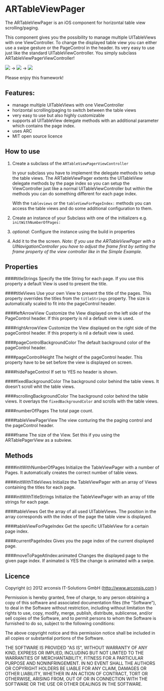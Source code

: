 ARTableViewPager
===============

The ARTableViewPager is an iOS component for horizontal table view scrolling/paging.

This component gives you the possibility to manage multiple UITableViews with one ViewController. To change the displayed table view you can either use a swipe gesture or the PageControl in the header. Its very easy to use just like the standard UITableViewController. You simply subclass ARTableViewPagerViewController!

![](https://github.com/arconsis/ARTableViewPager/raw/master/Screenshots/screenshot_1.png) -> ![](https://github.com/arconsis/ARTableViewPager/raw/master/Screenshots/screenshot_2.png) -> ![](https://github.com/arconsis/ARTableViewPager/raw/master/Screenshots/screenshot_3.png)

Please enjoy this framework!

Features:
-------

- manage multiple UITableViews with one ViewController
- horizontal scrolling/paging to switch between the table views
- very easy to use but also highly customizable
- supports all UITableView delegate methods with an additional parameter which contains the page index.
- uses ARC
- MIT open source licence

How to use
---------

1. Create a subclass of the `ARTableViewPagerViewController`

 	In your subclass you have to implement the delegate methods to setup the table views. The ARTableViewPager extents the UITableView delegate methods by the page index so you can setup the ViewController just like a normal UITableViewController but within the methods you can do something different for each page index.

 	With the `tableviews` or the `tableViewForPageIndex:` methods you can access the table views and do some additional configuration to them.

2. Create an instance of your Subclass with one of the initializers e.g. `initWithNumberOfPages:`

3. _optional:_ Configure the instance using the build in properties

4. Add it to the the screen.
 	_Note: If you use the ARTableViewPager with a UINavigationController you have to adjust the frame first by setting the frame property of the view controller like in the Simple Example._

Properties
--------

####titleStrings
Specify the title String for each page. If you use this property a default View is used to present the title.

####titleViews
Use your own View to present the title of the pages. This property overrides the titles from the `titleStrings` property. The size is automatically scaled to fit into the pageControl header. 

####leftArrowView
Customize the View displayed on the left side of the PageControl header. If this property is nil a default view is used.

####rightArrowView
Customize the View displayed on the right side of the pageControl header. If this property is nil a default view is used.

####pageControlBackgroundColor
The default background color of the pageControl header. 

####pageControlHeight
The height of the pageControl header. This property have to be set before the view is displayed on screen.

####hidePageControl
If set to YES no header is shown.

####fixedBackgroundColor
The background color behind the table views. It doesn't scroll whit the table views.

####scrollingBackgroundColor
The background color behind the table views. It overlays the `fixedBackgroundColor` and scrolls with the table views.
	
####numberOfPages
The total page count.

####tableViewPagerView
The view conturing the the paging control and the pageControl header.
	
####frame
The size of the View. Set this if you using  the ARTablePagerView as a subview.

Methods
-------

####initWithNumberOfPages
Initialize the TableViewPager with a number of Pages. It automatically creates the correct number of table views.

####initWithTitleViews
Initialize the TableViewPager with an array of Views containing the titles for each page.

####initWithTitleStrings
Initialize the TableViewPager with an array of title strings for each page.

####tableViews
Get the array of all used UITableViews. The position in the array corresponds with the index of the page the table view is displayed.

####tableViewForPageIndex
Get the specific UITableView  for a certain page index.

####currentPageIndex
Gives you the page index of the current displayed page.

####moveToPageAtIndex:animated
Changes the displayed page to the given page index. If animated is YES the change is animated with a swipe.

Licence
----------
 Copyright (c) 2012 arconsis IT-Solutions GmbH (http://www.arconsis.com )
 
 Permission is hereby granted, free of charge, to any person obtaining a copy of this software and 
 associated documentation files (the "Software"), to deal in the Software without restriction, including
 without limitation the rights to use, copy, modify, merge, publish, distribute, sublicense, and/or sell
 copies of the Software, and to permit persons to whom the Software is furnished to do so, subject to the
 following conditions:
 
 The above copyright notice and this permission notice shall be included in all copies or substantial 
 portions of the Software.
 
 THE SOFTWARE IS PROVIDED "AS IS", WITHOUT WARRANTY OF ANY KIND, EXPRESS OR IMPLIED, INCLUDING BUT NOT 
 LIMITED TO THE WARRANTIES OF MERCHANTABILITY, FITNESS FOR A PARTICULAR PURPOSE AND NONINFRINGEMENT. IN
 NO EVENT SHALL THE AUTHORS OR COPYRIGHT HOLDERS BE LIABLE FOR ANY CLAIM, DAMAGES OR OTHER LIABILITY, 
 WHETHER IN AN ACTION OF CONTRACT, TORT OR OTHERWISE, ARISING FROM, OUT OF OR IN CONNECTION WITH THE 
 SOFTWARE OR THE USE OR OTHER DEALINGS IN THE SOFTWARE.
